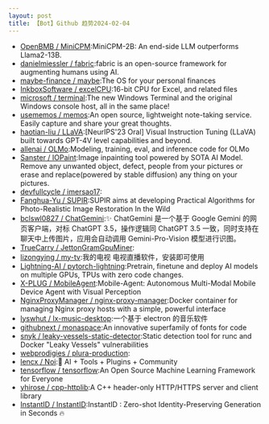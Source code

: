 ```yaml
---
layout: post
title: 【Bot】Github 趋势2024-02-04
---
```


* [OpenBMB / MiniCPM](https://github.com/OpenBMB/MiniCPM):MiniCPM-2B: An end-side LLM outperforms Llama2-13B.
* [danielmiessler / fabric](https://github.com/danielmiessler/fabric):fabric is an open-source framework for augmenting humans using AI.
* [maybe-finance / maybe](https://github.com/maybe-finance/maybe):The OS for your personal finances
* [InkboxSoftware / excelCPU](https://github.com/InkboxSoftware/excelCPU):16-bit CPU for Excel, and related files
* [microsoft / terminal](https://github.com/microsoft/terminal):The new Windows Terminal and the original Windows console host, all in the same place!
* [usememos / memos](https://github.com/usememos/memos):An open source, lightweight note-taking service. Easily capture and share your great thoughts.
* [haotian-liu / LLaVA](https://github.com/haotian-liu/LLaVA):[NeurIPS'23 Oral] Visual Instruction Tuning (LLaVA) built towards GPT-4V level capabilities and beyond.
* [allenai / OLMo](https://github.com/allenai/OLMo):Modeling, training, eval, and inference code for OLMo
* [Sanster / IOPaint](https://github.com/Sanster/IOPaint):Image inpainting tool powered by SOTA AI Model. Remove any unwanted object, defect, people from your pictures or erase and replace(powered by stable diffusion) any thing on your pictures.
* [devfullcycle / imersao17](https://github.com/devfullcycle/imersao17):
* [Fanghua-Yu / SUPIR](https://github.com/Fanghua-Yu/SUPIR):SUPIR aims at developing Practical Algorithms for Photo-Realistic Image Restoration In the Wild
* [bclswl0827 / ChatGemini](https://github.com/bclswl0827/ChatGemini):✨ ChatGemini 是一个基于 Google Gemini 的网页客户端，对标 ChatGPT 3.5，操作逻辑同 ChatGPT 3.5 一致，同时支持在聊天中上传图片，应用会自动调用 Gemini-Pro-Vision 模型进行识图。
* [TrueCarry / JettonGramGpuMiner](https://github.com/TrueCarry/JettonGramGpuMiner):
* [lizongying / my-tv](https://github.com/lizongying/my-tv):我的电视 电视直播软件，安装即可使用
* [Lightning-AI / pytorch-lightning](https://github.com/Lightning-AI/pytorch-lightning):Pretrain, finetune and deploy AI models on multiple GPUs, TPUs with zero code changes.
* [X-PLUG / MobileAgent](https://github.com/X-PLUG/MobileAgent):Mobile-Agent: Autonomous Multi-Modal Mobile Device Agent with Visual Perception
* [NginxProxyManager / nginx-proxy-manager](https://github.com/NginxProxyManager/nginx-proxy-manager):Docker container for managing Nginx proxy hosts with a simple, powerful interface
* [lyswhut / lx-music-desktop](https://github.com/lyswhut/lx-music-desktop):一个基于 electron 的音乐软件
* [githubnext / monaspace](https://github.com/githubnext/monaspace):An innovative superfamily of fonts for code
* [snyk / leaky-vessels-static-detector](https://github.com/snyk/leaky-vessels-static-detector):Static detection tool for runc and Docker "Leaky Vessels" vulnerabilities
* [webprodigies / plura-production](https://github.com/webprodigies/plura-production):
* [lencx / Noi](https://github.com/lencx/Noi):🦄 AI + Tools + Plugins + Community
* [tensorflow / tensorflow](https://github.com/tensorflow/tensorflow):An Open Source Machine Learning Framework for Everyone
* [yhirose / cpp-httplib](https://github.com/yhirose/cpp-httplib):A C++ header-only HTTP/HTTPS server and client library
* [InstantID / InstantID](https://github.com/InstantID/InstantID):InstantID : Zero-shot Identity-Preserving Generation in Seconds 🔥
